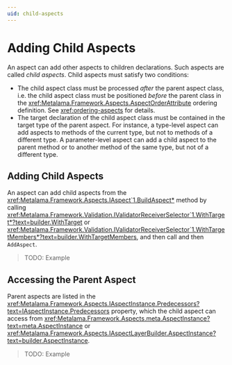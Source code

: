 ```yaml
---
uid: child-aspects
---
```


# Adding Child Aspects

An aspect can add other aspects to children declarations. Such aspects are called _child aspects_. Child aspects must satisfy two conditions:

* The child aspect class must be processed _after_ the parent aspect class, i.e. the child aspect class must be positioned _before_ the parent class in the <xref:Metalama.Framework.Aspects.AspectOrderAttribute> ordering definition. See <xref:ordering-aspects> for details.
* The target declaration of the child aspect class must be contained in the target type of the parent aspect. For instance, a type-level aspect can add aspects to methods of the current type, but not to methods of a different type. A parameter-level aspect can add a child aspect to the parent method or to another method of the same type, but not of a different type.

## Adding Child Aspects


An aspect can add child aspects from the <xref:Metalama.Framework.Aspects.IAspect`1.BuildAspect*> method by calling <xref:Metalama.Framework.Validation.IValidatorReceiverSelector`1.WithTarget*?text=builder.WithTarget> or <xref:Metalama.Framework.Validation.IValidatorReceiverSelector`1.WithTargetMembers*?text=builder.WithTargetMembers>, and then call and then `AddAspect`.

> TODO: Example

## Accessing the Parent Aspect

Parent aspects are listed in the <xref:Metalama.Framework.Aspects.IAspectInstance.Predecessors?text=IAspectInstance.Predecessors> property, which the child aspect can access from <xref:Metalama.Framework.Aspects.meta.AspectInstance?text=meta.AspectInstance> or <xref:Metalama.Framework.Aspects.IAspectLayerBuilder.AspectInstance?text=builder.AspectInstance>.

> TODO: Example
